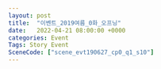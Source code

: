 ```yaml
---
layout: post
title:  "이벤트_2019여름_0화_오프닝"
date:   2022-04-21 08:00:00 +0000
categories: Event
Tags: Story Event
SceneCode: ["scene_evt190627_cp0_q1_s10"]
---
```

